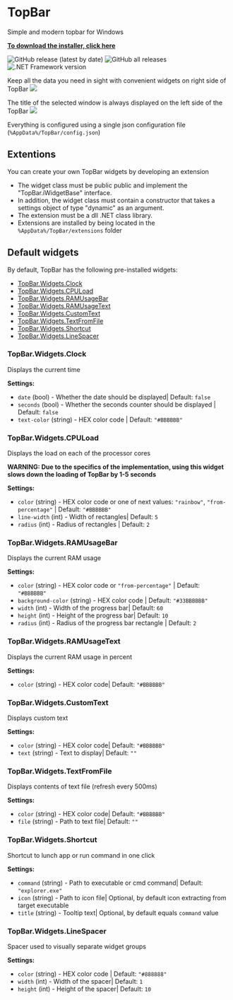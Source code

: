 ﻿# TopBar

Simple and modern topbar for Windows

[**To download the installer, click here**](https://github.com/Rikonardo/TopBar/releases/latest)

![GitHub release (latest by date)](https://img.shields.io/github/v/release/Rikonardo/TopBar) ![GitHub all releases](https://img.shields.io/github/downloads/Rikonardo/TopBar/total) ![.NET Framework version](https://img.shields.io/badge/.NET%20Framework-4.6%2B-green)

Keep all the data you need in sight with convenient widgets on right side of TopBar
![](https://i.imgur.com/rGjVMu9.png) 

The title of the selected window is always displayed on the left side of the TopBar
![](https://i.imgur.com/h8RZA6b.png) 

Everything is configured using a single json configuration file (`%AppData%/TopBar/config.json`)

## Extentions

You can create your own TopBar widgets by developing an extension

- The widget class must be public public and implement the "TopBar.iWidgetBase" interface.
- In addition, the widget class must contain a constructor that takes a settings object of type "dynamic" as an argument.
- The extension must be a dll .NET class library.
- Extensions are installed by being located in the `%AppData%/TopBar/extensions` folder

## Default widgets

By default, TopBar has the following pre-installed widgets:

- [TopBar.Widgets.Clock](#TopBar.Widgets.Clock)
- [TopBar.Widgets.CPULoad](#TopBar.Widgets.CPULoad)
- [TopBar.Widgets.RAMUsageBar](#TopBar.Widgets.RAMUsageBar)
- [TopBar.Widgets.RAMUsageText](#TopBar.Widgets.RAMUsageText)
- [TopBar.Widgets.CustomText](#TopBar.Widgets.CustomText)
- [TopBar.Widgets.TextFromFile](#TopBar.Widgets.TextFromFile)
- [TopBar.Widgets.Shortcut](#TopBar.Widgets.Shortcut)
- [TopBar.Widgets.LineSpacer](#TopBar.Widgets.LineSpacer)

### TopBar.Widgets.Clock

Displays the current time

**Settings:**

- `date` (bool) - Whether the date should be displayed| Default: `false`
- `seconds` (bool) - Whether the seconds counter should be displayed | Default: `false`
- `text-color` (string) - HEX color code | Default: `"#BBBBBB"`

### TopBar.Widgets.CPULoad

Displays the load on each of the processor cores

**WARNING: Due to the specifics of the implementation, using this widget slows down the loading of TopBar by 1-5 seconds**

**Settings:**

- `color` (string) - HEX color code or one of next values: `"rainbow"`, `"from-percentage"` | Default: `"#BBBBBB"`
- `line-width` (int) - Width of rectangles| Default: `5`
- `radius` (int) - Radius of rectangles | Default: `2`

### TopBar.Widgets.RAMUsageBar

Displays the current RAM usage

**Settings:**

- `color` (string) - HEX color code or `"from-percentage"` | Default: `"#BBBBBB"`
- `background-color` (string) - HEX color code | Default: `"#33BBBBBB"`
- `width` (int) - Width of the progress bar| Default: `60`
- `height` (int) - Height of the progress bar| Default: `10`
- `radius` (int) - Radius of the progress bar rectangle | Default: `2`

### TopBar.Widgets.RAMUsageText

Displays the current RAM usage in percent

**Settings:**

- `color` (string) - HEX color code| Default: `"#BBBBBB"`

### TopBar.Widgets.CustomText

Displays custom text

**Settings:**

- `color` (string) - HEX color code| Default: `"#BBBBBB"`
- `text` (string) - Text to display| Default: `""`

### TopBar.Widgets.TextFromFile

Displays contents of text file (refresh every 500ms)

**Settings:**

- `color` (string) - HEX color code| Default: `"#BBBBBB"`
- `file` (string) - Path to text file| Default: `""`

### TopBar.Widgets.Shortcut

Shortcut to lunch app or run command in one click

**Settings:**

- `command` (string) - Path to executable or cmd command| Default: `"explorer.exe"`
- `icon` (string) - Path to icon file| Optional,  by default icon extracting from target executable
- `title` (string) - Tooltip text| Optional,  by default equals `command` value

### TopBar.Widgets.LineSpacer

Spacer used to visually separate widget groups

**Settings:**

- `color` (string) - HEX color code | Default: `"#888888"`
- `width` (int) - Width of the  spacer| Default: `1`
- `height` (int) - Height of the spacer| Default: `10`

